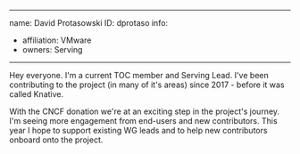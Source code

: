 -------------------------------------------------------------
name: David Protasowski
ID: dprotaso
info:
  - affiliation: VMware
  - owners: Serving
-------------------------------------------------------------

Hey everyone. I'm a current TOC member and Serving Lead. I've been contributing 
to the project (in many of it's areas) since 2017 - before it was called Knative. 

With the CNCF donation we're at an exciting step in the project's journey. I'm seeing
more engagement from end-users and new contributors. This year I hope to support 
existing WG leads and to help new contributors onboard onto the project.


